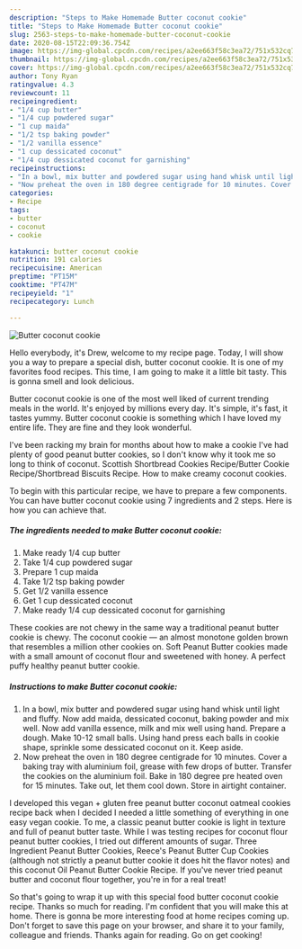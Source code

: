 ```yaml
---
description: "Steps to Make Homemade Butter coconut cookie"
title: "Steps to Make Homemade Butter coconut cookie"
slug: 2563-steps-to-make-homemade-butter-coconut-cookie
date: 2020-08-15T22:09:36.754Z
image: https://img-global.cpcdn.com/recipes/a2ee663f58c3ea72/751x532cq70/butter-coconut-cookie-recipe-main-photo.jpg
thumbnail: https://img-global.cpcdn.com/recipes/a2ee663f58c3ea72/751x532cq70/butter-coconut-cookie-recipe-main-photo.jpg
cover: https://img-global.cpcdn.com/recipes/a2ee663f58c3ea72/751x532cq70/butter-coconut-cookie-recipe-main-photo.jpg
author: Tony Ryan
ratingvalue: 4.3
reviewcount: 11
recipeingredient:
- "1/4 cup butter"
- "1/4 cup powdered sugar"
- "1 cup maida"
- "1/2 tsp baking powder"
- "1/2 vanilla essence"
- "1 cup dessicated coconut"
- "1/4 cup dessicated coconut for garnishing"
recipeinstructions:
- "In a bowl, mix butter and powdered sugar using hand whisk until light and fluffy. Now add maida, dessicated coconut, baking powder and mix well. Now add vanilla essence, milk and mix well using hand. Prepare a dough. Make 10-12 small balls. Using hand press each balls in cookie shape, sprinkle some dessicated coconut on it. Keep aside."
- "Now preheat the oven in 180 degree centigrade for 10 minutes. Cover a baking tray with aluminium foil, grease with few drops of butter. Transfer the cookies on the aluminium foil. Bake in 180 degree pre heated oven for 15 minutes. Take out, let them cool down. Store in airtight container."
categories:
- Recipe
tags:
- butter
- coconut
- cookie

katakunci: butter coconut cookie 
nutrition: 191 calories
recipecuisine: American
preptime: "PT15M"
cooktime: "PT47M"
recipeyield: "1"
recipecategory: Lunch

---
```



![Butter coconut cookie](https://img-global.cpcdn.com/recipes/a2ee663f58c3ea72/751x532cq70/butter-coconut-cookie-recipe-main-photo.jpg)

Hello everybody, it's Drew, welcome to my recipe page. Today, I will show you a way to prepare a special dish, butter coconut cookie. It is one of my favorites food recipes. This time, I am going to make it a little bit tasty. This is gonna smell and look delicious.

Butter coconut cookie is one of the most well liked of current trending meals in the world. It's enjoyed by millions every day. It's simple, it's fast, it tastes yummy. Butter coconut cookie is something which I have loved my entire life. They are fine and they look wonderful.

I&#39;ve been racking my brain for months about how to make a cookie I&#39;ve had plenty of good peanut butter cookies, so I don&#39;t know why it took me so long to think of coconut. Scottish Shortbread Cookies Recipe/Butter Cookie Recipe/Shortbread Biscuits Recipe. How to make creamy coconut cookies.


To begin with this particular recipe, we have to prepare a few components. You can have butter coconut cookie using 7 ingredients and 2 steps. Here is how you can achieve that.

<!--inarticleads1-->

##### The ingredients needed to make Butter coconut cookie:

1. Make ready 1/4 cup butter
1. Take 1/4 cup powdered sugar
1. Prepare 1 cup maida
1. Take 1/2 tsp baking powder
1. Get 1/2 vanilla essence
1. Get 1 cup dessicated coconut
1. Make ready 1/4 cup dessicated coconut for garnishing


These cookies are not chewy in the same way a traditional peanut butter cookie is chewy. The coconut cookie — an almost monotone golden brown that resembles a million other cookies on. Soft Peanut Butter cookies made with a small amount of coconut flour and sweetened with honey. A perfect puffy healthy peanut butter cookie. 

<!--inarticleads2-->

##### Instructions to make Butter coconut cookie:

1. In a bowl, mix butter and powdered sugar using hand whisk until light and fluffy. Now add maida, dessicated coconut, baking powder and mix well. Now add vanilla essence, milk and mix well using hand. Prepare a dough. Make 10-12 small balls. Using hand press each balls in cookie shape, sprinkle some dessicated coconut on it. Keep aside.
1. Now preheat the oven in 180 degree centigrade for 10 minutes. Cover a baking tray with aluminium foil, grease with few drops of butter. Transfer the cookies on the aluminium foil. Bake in 180 degree pre heated oven for 15 minutes. Take out, let them cool down. Store in airtight container.


I developed this vegan + gluten free peanut butter coconut oatmeal cookies recipe back when I decided I needed a little something of everything in one easy vegan cookie. To me, a classic peanut butter cookie is light in texture and full of peanut butter taste. While I was testing recipes for coconut flour peanut butter cookies, I tried out different amounts of sugar. Three Ingredient Peanut Butter Cookies, Reece&#39;s Peanut Butter Cup Cookies (although not strictly a peanut butter cookie it does hit the flavor notes) and this coconut Oil Peanut Butter Cookie Recipe. If you&#39;ve never tried peanut butter and coconut flour together, you&#39;re in for a real treat! 

So that's going to wrap it up with this special food butter coconut cookie recipe. Thanks so much for reading. I'm confident that you will make this at home. There is gonna be more interesting food at home recipes coming up. Don't forget to save this page on your browser, and share it to your family, colleague and friends. Thanks again for reading. Go on get cooking!
